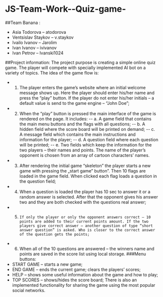 JS-Team-Work--Quiz-game-
========================
##Team Banana :
-  Asia Todorova – atodorova
-  	Ventsislav Staykov – v.staykov
-  	Ivailo Ivanov – Jarolim
-  	Ivan Ivanov – ivivanov
-  	Ivan Petrov – Ivanski1024

##Project information: 
The project purpose is creating a simple online quiz game. The player will compete with specially implemented AI bot on a variety of topics. The idea of the game flow is:
- 1.	The player enters the game’s website where an initial welcome message shows up. Here the player should enter his/her name and press the “play” button. If the player do not enter his/her initials – a default value is send to the game engine – “John Doe”;
- 2.	When the “play” button is pressed the main interface of the game is rendered on the page. It includes:
--  a.	A game field that contains the main menu buttons and the flags with all questions;
--  b.	A hidden field where the score board will be printed on demand;
--  c.	A message field which contains the main instructions and information for the player;
--  d.	A question field where each question will be printed;
--  e.	Two fields which keep the information for the two players – their names and points. The name of the player’s opponent is chosen from an array of cartoon characters’ names.
- 3.	After rendering the initial game “skeleton” the player starts a new game with pressing the „start game” button”. Then 10 flags are loaded in the game field. When clicked each flag loads a question in the question field;
- 4.	When a question is loaded the player has 10 sec to answer it or a random answer is selected. After that the opponent gives his answer two and they are both checked with the questions real answer;
- 5.	 If only the player or only the opponent answers correct – 10 points are added to their current points amount. If the two players give correct answer – another question of type “short answer question” is asked. Who is closer to the correct answer of the question gets the points;
- 6.	When all of the 10 questions are answered – the winners name and points are saved in the score list using local storage.
###Menu buttons:
-	START GAME – starts a new game; 
-	END GAME – ends the current game; clears the players’ scores;
-	HELP – shows some useful information about the game and how to play;
-	TOP SCORES – shows/hides the score board;
There is also an implemented functionality for sharing the game using the most popular social networks.

